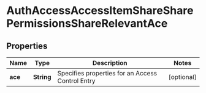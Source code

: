 
# AuthAccessAccessItemShareSharePermissionsShareRelevantAce

## Properties
Name | Type | Description | Notes
------------ | ------------- | ------------- | -------------
**ace** | **String** | Specifies properties for an Access Control Entry |  [optional]



